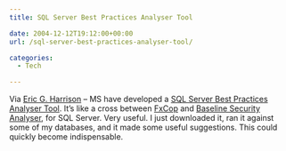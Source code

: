 ```yaml
---
title: SQL Server Best Practices Analyser Tool

date: 2004-12-12T19:12:00+00:00
url: /sql-server-best-practices-analyser-tool/

categories:
  - Tech

---
```

Via [Eric G. Harrison][1] &#8211; MS have developed a [SQL Server Best Practices Analyser Tool][2]. It&#8217;s like a cross between [FxCop][3] and [Baseline Security Analyser][4], for SQL Server. Very useful. I just downloaded it, ran it against some of my databases, and it made some useful suggestions. This could quickly become indispensable.

 [1]: http://ericgharrison.com/Blog/archive/2004/12/11/491.aspx
 [2]: http://www.microsoft.com/downloads/details.aspx?FamilyId=B352EB1F-D3CA-44EE-893E-9E07339C1F22&displaylang=en
 [3]: http://www.gotdotnet.com/team/fxcop/
 [4]: http://www.microsoft.com/technet/security/tools/mbsahome.mspx